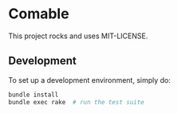 # Comable

This project rocks and uses MIT-LICENSE.

## Development

To set up a development environment, simply do:

```bash
bundle install
bundle exec rake  # run the test suite
```
